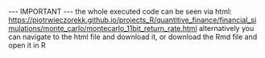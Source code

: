 --- IMPORTANT --- the whole executed code can be seen via html: https://piotrwieczorekk.github.io/projects_R/quantitive_finance/financial_simulations/monte_carlo/montecarlo_11bit_return_rate.html alternatively you can navigate to the html file and download it, or download the Rmd file and open it in R
